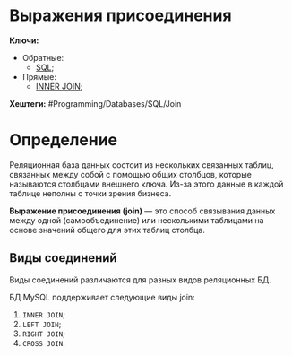 
# Выражения присоединения

**Ключи:**
- Обратные:
	- [SQL](SQL);
- Прямые:
	- [INNER JOIN](inner-join);

**Хештеги:** #Programming/Databases/SQL/Join

# Определение

Реляционная база данных состоит из нескольких связанных таблиц, связанных между собой с помощью общих столбцов, которые называются столбцами внешнего ключа. Из-за этого данные в каждой таблице неполны с точки зрения бизнеса.

**Выражение присоединения (join)** — это способ связывания данных между одной (самообъединение) или несколькими таблицами на основе значений общего для этих таблиц столбца.

## Виды соединений

Виды соединений различаются для разных видов реляционных БД.

БД MySQL поддерживает следующие виды join:
1) `INNER JOIN`;
2) `LEFT JOIN`;
3) `RIGHT JOIN`;
4) `CROSS JOIN`.